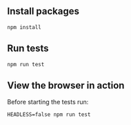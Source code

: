## Install packages

`npm install`

## Run tests

`npm run test`

## View the browser in action

Before starting the tests run:

`HEADLESS=false npm run test`
